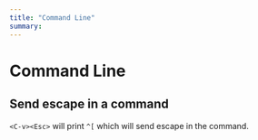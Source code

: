 ```yaml
---
title: "Command Line"
summary: 
---
```


Command Line
===

Send escape in a command
---

`<C-v><Esc>` will print `^[` which will send escape in the command.
